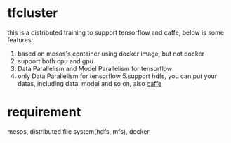 # tfcluster

this is a distributed training to support tensorflow and caffe, below is some features:
1. based on mesos's container using docker image, but not docker
2. support both cpu and gpu 
3. Data Parallelism and Model Parallelism for tensorflow
4. only Data Parallelism for tensorflow
5.support hdfs, you can put your datas, including data, model and so on, also [caffe](https://github.com/qingzew/caffe_hdfs)

# requirement
mesos, distributed file system(hdfs, mfs), docker
